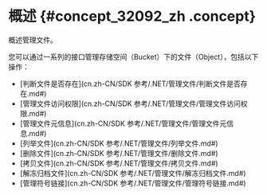 # 概述 {#concept_32092_zh .concept}

概述管理文件。

您可以通过一系列的接口管理存储空间（Bucket）下的文件（Object），包括以下操作：

-   [判断文件是否存在](cn.zh-CN/SDK 参考/.NET/管理文件/判断文件是否存在.md#) 
-   [管理文件访问权限](cn.zh-CN/SDK 参考/.NET/管理文件/管理文件访问权限.md#) 
-   [管理文件元信息](cn.zh-CN/SDK 参考/.NET/管理文件/管理文件元信息.md#) 
-   [列举文件](cn.zh-CN/SDK 参考/.NET/管理文件/列举文件.md#) 
-   [删除文件](cn.zh-CN/SDK 参考/.NET/管理文件/删除文件.md#) 
-   [拷贝文件](cn.zh-CN/SDK 参考/.NET/管理文件/拷贝文件.md#) 
-   [解冻归档文件](cn.zh-CN/SDK 参考/.NET/管理文件/解冻归档文件.md#) 
-   [管理符号链接](cn.zh-CN/SDK 参考/.NET/管理文件/管理符号链接.md#) 

